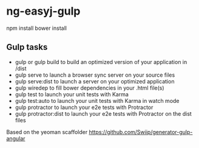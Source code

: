 ng-easyj-gulp
=============

npm install
bower install

## Gulp tasks
- gulp or gulp build to build an optimized version of your application in /dist
- gulp serve to launch a browser sync server on your source files
- gulp serve:dist to launch a server on your optimized application
- gulp wiredep to fill bower dependencies in your .html file(s)
- gulp test to launch your unit tests with Karma
- gulp test:auto to launch your unit tests with Karma in watch mode
- gulp protractor to launch your e2e tests with Protractor
- gulp protractor:dist to launch your e2e tests with Protractor on the dist files


Based on the yeoman scaffolder https://github.com/Swiip/generator-gulp-angular
